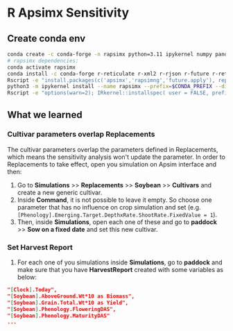 # R Apsimx Sensitivity

## Create conda env

```bash
conda create -c conda-forge -n rapsimx python=3.11 ipykernel numpy pandas salib r-base=4.4 r-devtools r-tidyverse r-irkernel
# rapsimx dependencies:
conda activate rapsimx
conda install -c conda-forge r-reticulate r-xml2 r-rjson r-future r-reticulate r-future.apply
Rscript -e "install.packages(c('apsimx','rapsimng','future.apply'), repos = 'https://cloud.r-project.org')"
python3 -m ipykernel install --name rapsimx --prefix=$CONDA_PREFIX --display=rapsimx
Rscript -e "options(warn=2); IRkernel::installspec( user = FALSE, prefix = '$CONDA_PREFIX', displayname = 'rapsimx')"
```

## What we learned

### Cultivar parameters overlap Replacements

The cultivar parameters overlap the parameters defined in Replacements, which means the sensitivity analysis won't update the parameter. In order to Replacements to take effect, open you simulation on Apsim interface and then:
1) Go to **Simulations** >> **Replacements** >> **Soybean** >> **Cultivars** and create a new generic cultivar.
2) Inside **Command**, it is not possible to leave it empty. So choose one parameter that has no influence on crop simulation and set (e.g. `[Phenology].Emerging.Target.DepthxRate.ShootRate.FixedValue = 1`).
3) Then, inside **Simulations**, open each one of these and go to **paddock** >> **Sow on a fixed date** and set this new cultivar.

### Set Harvest Report

1) For each one of you simulations inside **Simulations**, go to **paddock** and make sure that you have **HarvestReport** created with some variables as below:

```json
"[Clock].Today",
"[Soybean].AboveGround.Wt*10 as Biomass",
"[Soybean].Grain.Total.Wt*10 as Yield",
"[Soybean].Phenology.FloweringDAS",
"[Soybean].Phenology.MaturityDAS"
...
```
